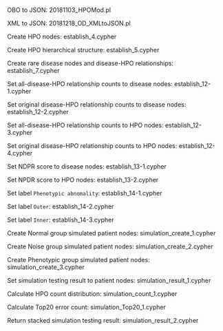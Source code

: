 OBO to JSON: 20181103_HPOMod.pl

XML to JSON: 20181218_OD_XMLtoJSON.pl

Create HPO nodes: establish_4.cypher

Create HPO hierarchical structure: establish_5.cypher

Create rare disease nodes and disease-HPO relationships: establish_7.cypher

Set all-disease-HPO relationship counts to disease nodes: establish_12-1.cypher

Set original disease-HPO relationship counts to disease nodes: establish_12-2.cypher

Set all-disease-HPO relationship counts to HPO nodes: establish_12-3.cypher

Set original disease-HPO relationship counts to HPO nodes: establish_12-4.cypher

Set NDPR score to disease nodes: establish_13-1.cypher

Set NPDR score to HPO nodes: establish_13-2.cypher

Set label `Phenotypic abnomality`: establish_14-1.cypher

Set label `Outer`: establish_14-2.cypher

Set label `Inner`: establish_14-3.cypher

Create Normal group simulated patient nodes: simulation_create_1.cypher

Create Noise group simulated patient nodes: simulation_create_2.cypher

Create Phenotypic group simulated patient nodes: simulation_create_3.cypher

Set simulation testing result to patient nodes: simulation_result_1.cypher

Calculate HPO count distribution: simulation_count_1.cypher

Calculate Top20 error count: simulation_Top20_1.cypher

Return stacked simulation testing result: simulation_result_2.cypher
